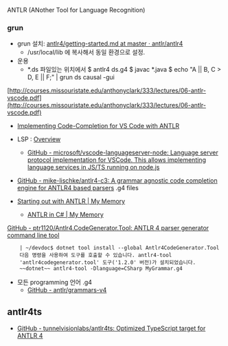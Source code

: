 


ANTLR (ANother Tool for Language Recognition) 

### grun
- grun 설치: [antlr4/getting-started.md at master · antlr/antlr4](https://github.com/antlr/antlr4/blob/master/doc/getting-started.md)
    - /usr/local/lib 에 복사해서 동일 환경으로 설정.
- 운용
    - *.ds 파일있는 위치에서
    $ antlr4 ds.g4
    $ javac *.java
    $ echo "A || B, C > D, E || F;" | grun ds causal -gui

[http://courses.missouristate.edu/anthonyclark/333/lectures/06-antlr-vscode.pdf](http://courses.missouristate.edu/anthonyclark/333/lectures/06-antlr-vscode.pdf)

- [Implementing Code-Completion for VS Code with ANTLR](https://neuroning.com/post/implementing-code-completion-for-vscode-with-antlr/)

- LSP : [Overview](https://microsoft.github.io/language-server-protocol/overviews/lsp/overview/)
    - [GitHub - microsoft/vscode-languageserver-node: Language server protocol implementation for VSCode. This allows implementing language services in JS/TS running on node.js](https://github.com/microsoft/vscode-languageserver-node)

- [GitHub - mike-lischke/antlr4-c3: A grammar agnostic code completion engine for ANTLR4 based parsers](https://github.com/mike-lischke/antlr4-c3)
    .g4 files


- [Starting out with ANTLR | My Memory](http://putridparrot.com/blog/starting-out-with-antlr/)    
    - [ANTLR in C# | My Memory](https://putridparrot.com/blog/antlr-in-c/)


[GitHub - ptr1120/Antlr4.CodeGenerator.Tool: ANTLR 4 parser generator command line tool](https://github.com/ptr1120/Antlr4.CodeGenerator.Tool)
```
    | ~/devdoc$ dotnet tool install --global Antlr4CodeGenerator.Tool
    다음 명령을 사용하여 도구를 호출할 수 있습니다. antlr4-tool
    'antlr4codegenerator.tool' 도구('1.2.0' 버전)가 설치되었습니다.
    ~~dotnet~~ antlr4-tool -Dlanguage=CSharp MyGrammar.g4
```

- 모든 programming 언어 .g4 
    - [GitHub - antlr/grammars-v4](https://github.com/antlr/grammars-v4)
## antlr4ts
- [GitHub - tunnelvisionlabs/antlr4ts: Optimized TypeScript target for ANTLR 4](https://github.com/tunnelvisionlabs/antlr4ts)